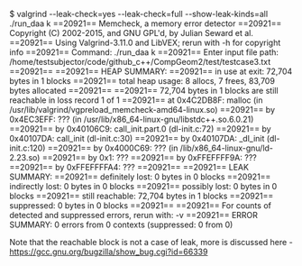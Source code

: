 $ valgrind --leak-check=yes --leak-check=full --show-leak-kinds=all ./run_daa k
==20921== Memcheck, a memory error detector
==20921== Copyright (C) 2002-2015, and GNU GPL'd, by Julian Seward et al.
==20921== Using Valgrind-3.11.0 and LibVEX; rerun with -h for copyright info
==20921== Command: ./run_daa k
==20921==
Enter input file path: /home/testsubjector/code/github_c++/CompGeom2/test/testcase3.txt
==20921==
==20921== HEAP SUMMARY:
==20921==     in use at exit: 72,704 bytes in 1 blocks
==20921==   total heap usage: 8 allocs, 7 frees, 83,709 bytes allocated
==20921==
==20921== 72,704 bytes in 1 blocks are still reachable in loss record 1 of 1
==20921==    at 0x4C2DB8F: malloc (in /usr/lib/valgrind/vgpreload_memcheck-amd64-linux.so)
==20921==    by 0x4EC3EFF: ??? (in /usr/lib/x86_64-linux-gnu/libstdc++.so.6.0.21)
==20921==    by 0x40106C9: call_init.part.0 (dl-init.c:72)
==20921==    by 0x40107DA: call_init (dl-init.c:30)
==20921==    by 0x40107DA: _dl_init (dl-init.c:120)
==20921==    by 0x4000C69: ??? (in /lib/x86_64-linux-gnu/ld-2.23.so)
==20921==    by 0x1: ???
==20921==    by 0xFFEFFFF9A: ???
==20921==    by 0xFFEFFFFA4: ???
==20921==
==20921== LEAK SUMMARY:
==20921==    definitely lost: 0 bytes in 0 blocks
==20921==    indirectly lost: 0 bytes in 0 blocks
==20921==      possibly lost: 0 bytes in 0 blocks
==20921==    still reachable: 72,704 bytes in 1 blocks
==20921==         suppressed: 0 bytes in 0 blocks
==20921==
==20921== For counts of detected and suppressed errors, rerun with: -v
==20921== ERROR SUMMARY: 0 errors from 0 contexts (suppressed: 0 from 0)

Note that the reachable block is not a case of leak, more is discussed here - https://gcc.gnu.org/bugzilla/show_bug.cgi?id=66339